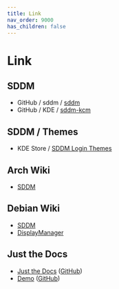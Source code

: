```yaml
---
title: Link
nav_order: 9000
has_children: false
---
```



# Link




## SDDM

* GitHub / sddm / [sddm](https://github.com/sddm/sddm)
* GitHub / KDE / [sddm-kcm](https://github.com/KDE/sddm-kcm)




## SDDM / Themes

* KDE Store / [SDDM Login Themes](https://store.kde.org/browse?cat=101&ord=latest)




## Arch Wiki

* [SDDM](https://wiki.archlinux.org/title/SDDM)




## Debian Wiki

* [SDDM](https://wiki.debian.org/SDDM)
* [DisplayManager](https://wiki.debian.org/DisplayManager)




## Just the Docs

* [Just the Docs](https://pmarsceill.github.io/just-the-docs/) ([GitHub](https://github.com/pmarsceill/just-the-docs))
* [Demo](https://pmarsceill.github.io/jtd-remote/) ([GitHub](https://github.com/pmarsceill/jtd-remote))
